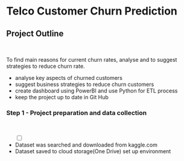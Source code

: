 # Telco Customer Churn Prediction
 
<h2>Project Outline</h2><br>
<p>To find main reasons for current churn rates, analyse and to suggest strategies to reduce churn rate. </p>
<ul>
 <li>analyse key aspects of churned customers</li>
 <li>suggest business strategies to reduce churn customers</li>
 <li>create dashboard using PowerBI and use Python for ETL process</li>
 <li>keep the project up to date in Git Hub</li>
</ul>

<h3>Step 1 - Project preparation and data collection</h3><br>
<ul>
 <input type = "checkbox"><li>Dataset was searched and downloaded from kaggle.com</li>
 <li>Dataset saved to cloud storage(One Drive) set up environment </li>
</ul>

